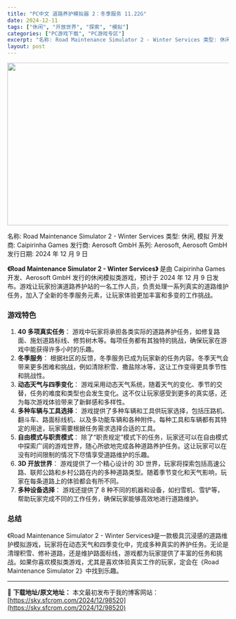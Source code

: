 ```yaml
---
title: "PC中文 道路养护模拟器 2：冬季服务 11.22G"
date: 2024-12-11
tags: ["休闲", "开放世界", "探索", "模拟"]
categories: ["PC游戏下载", "PC游戏专区"]
excerpt: "名称: Road Maintenance Simulator 2 - Winter Services 类型: 休闲, 模拟 开发商: Caipirinha Games 发行商: Aerosoft GmbH 系列: Aerosoft, Aerosoft GmbH 发行日期: 2024 年 12 月 9&hellip;"
layout: post
---
```


<img class="aligncenter size-full wp-image-98521" src="https://sky.sfcrom.com/wp-content/uploads/2024/12/2024121103261955.webp" alt="" width="660" height="370" />

名称: Road Maintenance Simulator 2 - Winter Services
类型: 休闲, 模拟
开发商: Caipirinha Games
发行商: Aerosoft GmbH
系列: Aerosoft, Aerosoft GmbH
发行日期: 2024 年 12 月 9 日

<strong>《Road Maintenance Simulator 2 - Winter Services》</strong> 是由 Caipirinha Games 开发、Aerosoft GmbH 发行的休闲模拟类游戏，预计于 2024 年 12 月 9 日发布。游戏让玩家扮演道路养护站的一名工作人员，负责处理一系列真实的道路维护任务，加入了全新的冬季服务元素，让玩家体验更加丰富和多变的工作挑战。
<h3>游戏特色</h3>
<ol>
 	<li><strong>40 多项真实任务</strong>： 游戏中玩家将承担各类实际的道路养护任务，如修复路面、施划道路标线、修剪树木等。每项任务都有其独特的挑战，确保玩家在游戏中能获得许多小时的乐趣。</li>
 	<li><strong>冬季服务</strong>： 根据社区的反馈，冬季服务已成为玩家新的任务内容。冬季天气会带来更多困难和挑战，例如清除积雪、撒盐除冰等，这让工作变得更具季节性和挑战性。</li>
 	<li><strong>动态天气与四季变化</strong>： 游戏采用动态天气系统，随着天气的变化、季节的交替，任务的难度和类型也会发生变化。这不仅让玩家感受到更多的真实感，还为每次游戏体验带来了新鲜感和多样性。</li>
 	<li><strong>多种车辆与工具选择</strong>： 游戏提供了多种车辆和工具供玩家选择，包括压路机、翻斗车、路面标线机、以及多功能车辆和各种附件。每种工具和车辆都有其特定的用途，玩家需要根据任务需求选择合适的工具。</li>
 	<li><strong>自由模式与职责模式</strong>： 除了“职责规定”模式下的任务，玩家还可以在自由模式中探索广阔的游戏世界，随心所欲地完成各种道路养护任务。这让玩家可以在没有时间限制的情况下尽情享受道路维护的乐趣。</li>
 	<li><strong>3D 开放世界</strong>： 游戏提供了一个精心设计的 3D 世界，玩家将探索包括高速公路、联邦公路和乡村公路在内的多种道路类型。随着季节变化和天气影响，玩家在每条道路上的体验都会有所不同。</li>
 	<li><strong>多种设备选择</strong>： 游戏还提供了 8 种不同的机器和设备，如扫雪机、雪铲等，帮助玩家完成不同的工作任务，确保玩家能够高效地进行道路维护。</li>
</ol>
<h3>总结</h3>
《Road Maintenance Simulator 2 - Winter Services》是一款极具沉浸感的道路维护模拟游戏，玩家将在动态天气和四季变化中，完成多种真实的养护任务。无论是清理积雪、修补道路，还是维护路面标线，游戏都为玩家提供了丰富的任务和挑战。如果你喜欢模拟类游戏，尤其是喜欢体验真实工作的玩家，定会在《Road Maintenance Simulator 2》中找到乐趣。

---
📖 **下载地址/原文地址：** 本文最初发布于我的博客网站：[https://sky.sfcrom.com/2024/12/98520](https://sky.sfcrom.com/2024/12/98520)
